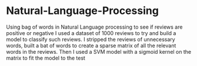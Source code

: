 # Natural-Language-Processing
Using bag of words in Natural Language processing to see if reviews are positive or negative
I used a dataset of 1000 reviews to try and build a model to classify such reviews. 
I stripped the reviews of unnecessary words, built a bat of words to create a sparse matrix 
of all the relevant words in the reviews. Then I used a SVM model with a sigmoid kernel on 
the matrix to fit the model to the test
